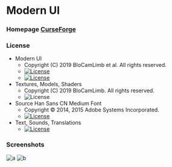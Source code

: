 # Modern UI
### Homepage [CurseForge](https://www.curseforge.com/minecraft/mc-mods/modern-ui)
### License
* Modern UI
  - Copyright (C) 2019 BloCamLimb et al. All rights reserved. 
  - [![License](https://img.shields.io/badge/License-GPLv3-blue.svg?style=flat-square)](https://raw.githubusercontent.com/BloCamLimb/ModernUI/1.15/LICENSE)
  - [![License](https://img.shields.io/badge/License-LGPLv3-lightblue.svg?style=flat-square)](https://www.gnu.org/licenses/lgpl-3.0.en.html)
* Textures, Models, Shaders
  - Copyright (C) 2019 BloCamLimb. All rights reserved. 
  - ![License](https://img.shields.io/badge/License-No%20License-orange.svg?style=flat-square)
* Source Han Sans CN Medium Font
  - Copyright © 2014, 2015 Adobe Systems Incorporated.
  - [![License](https://img.shields.io/badge/License-OFL-pink.svg?style=flat-square)](http://scripts.sil.org/OFL)
* Text, Sounds, Translations
  - [![License](https://img.shields.io/badge/License-No%20Restriction-green.svg?style=flat-square)](https://creativecommons.org/publicdomain/zero/1.0/)
### Screenshots
![a](https://i.loli.net/2020/05/15/fYAow29d4JtqaGu.png)
![b](https://i.loli.net/2020/04/10/LDBFc1qo5wtnS8u.png)
